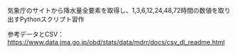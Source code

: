 気象庁のサイトから降水量全要素を取得し、1,3,6,12,24,48,72時間の数値を取り出すPythonスクリプト習作

参考データとCSV：
https://www.data.jma.go.jp/obd/stats/data/mdrr/docs/csv_dl_readme.html
